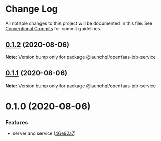 # Change Log

All notable changes to this project will be documented in this file.
See [Conventional Commits](https://conventionalcommits.org) for commit guidelines.

## [0.1.2](https://github.com/launchql/jobs/compare/@launchql/openfaas-job-service@0.1.1...@launchql/openfaas-job-service@0.1.2) (2020-08-06)

**Note:** Version bump only for package @launchql/openfaas-job-service





## [0.1.1](https://github.com/launchql/jobs/compare/@launchql/openfaas-job-service@0.1.0...@launchql/openfaas-job-service@0.1.1) (2020-08-06)

**Note:** Version bump only for package @launchql/openfaas-job-service





# 0.1.0 (2020-08-06)


### Features

* server and service ([46e92a7](https://github.com/launchql/jobs/commit/46e92a77794eacfae11e4f33b767d7f1d39b2c7a))
